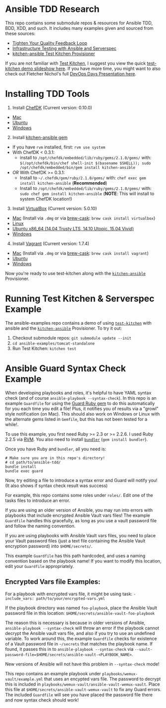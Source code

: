 Ansible TDD Research
====================

This repo contains some submodule repos & resources for Ansible TDD, BDD, XDD, and such.
It includes many examples given and sourced from these sources:

 - [Tighten Your Quality Feedback Loop][1]
 - [Infrastructure Testing with Ansible and Serverspec][2]
 - [kitchen-ansible Test Kitchen Provisioner][4]

If you are not familiar with [Test Kitchen][5], I suggest you view the quick [test-kitchen demo slideshow here][8].
If you have more time, you might want to also check out Fletcher Nichol's full [DevOps Days Presentation here][9].

Installing TDD Tools
====================

 1. Install [ChefDK][3] (Current version: 0.10.0)
   - [Mac][chefdk-mac]
   - [Ubuntu][chefdk-ubuntu]
   - [Windows][chefdk-win]
 2. Install [kitchen-ansible gem][4]
   - If you have `rvm` installed, first: `rvm use system`
   - With ChefDK < 0.3.1:
     - install to `/opt/chefdk/embedded/lib/ruby/gems/2.1.0/gems/` with: `$(/opt/chefdk/bin/chef shell-init $(basename $SHELL)); sudo /opt/chefdk/embedded/bin/gem install kitchen-ansible`
   - *OR* With ChefDK >= 0.3.1:
     - Install to `~/.chefdk/gem/ruby/2.1.0/gems/` with: `chef exec gem install kitchen-ansible`  (**Recommended**)
     - Install to `/opt/chefdk/embedded/lib/ruby/gems/2.1.0/gems/` with: `sudo chef gem install kitchen-ansible`  (**NOTE**: This will install to system ChefDK location!)
 3. Install [VirtualBox][6] (Current version: 5.0.10)
   - [Mac][vbox-mac]  (Install via `.dmg` or via [brew-cask][homebrew-cask]: `brew cask install virtualbox`)
   - [Linux][vbox-lin]
   - [Ubuntu x86_64 (14.04 Trusty LTS, 14.10 Utopic, 15.04 Vivid)][vbox-ubuntu]
   - [Windows][vbox-win]
 4. Install [Vagrant][7] (Current version: 1.7.4)
   - [Mac][vagrant-mac]  (Install via `.dmg` or via [brew-cask][homebrew-cask]: `brew cask install vagrant`)
   - [Ubuntu][vagrant-ubuntu]
   - [Windows][vagrant-win]

Now you're ready to use test-kitchen along with the [`kitchen-ansible`][4] Provisioner.

Running Test Kitchen & Serverspec Example
=========================================

The ansible-examples repo contains a demo of using [`test-kitchen`][5] with ansible and the [`kitchen-ansible`][4] Provisioner.  To try it out:

 1. Checkout submodule repos: `git submodule update --init`
 2. `cd ansible-examples/tomcat-standalone`
 3. Run Test Kitchen: `kitchen test`

Ansible Guard Syntax Check Example
==================================

When developing playbooks and roles, it's helpful to have YAML syntax check (and of course `ansible-playbook --syntax-check`).  In this repo is an example `Guardfile` for using the [Guard Ruby gem][guard-gem] to do this automatically for you each time you edit a file!  Plus, it notifies you of results via a "growl" style notification (on Mac).  This should also work on Windows or Linux with the alternate gems listed in `Gemfile`, but this has not been tested for a while!.

To use this example, you first need Ruby >= 2.3 or >= 2.2.6.  I used Ruby 2.2.5 via [RVM][rvm].  You also need to install [`bundler`][bundler] (`gem install bundler`).

Once you have Ruby and `bundler`, all you need is:

```
# Make sure you are in this repo's directory!
# cd path/to/ansible-tdd/
bundle install
bundle exec guard
```

Now, try editing a file to introduce a syntax error and Guard will notify you! (It also shows if syntax check result was success)

For example, this repo contains some roles under `roles/`.  Edit one of the tasks files to introduce an error.

If you are using an older version of Ansible, you may run into errors with playbooks that include encrypted Ansible Vault vars files!  The example `Guardfile` handles this gracefully, as long as you use a vault password file and follow the naming convention.

If you are using playbooks with Ansible Vault vars files, you need to place your Vault password files (just a text file containing the Ansible Vault encryption password) into `$HOME/secrets/`.

This example `Guardfile` has this path hardcoded, and uses a naming convention based on the playbook name!  If you want to modify this location, edit your `Guardfile` appropriately.

## Encrypted Vars file Examples:

For a playbook with encrypted vars file, it might be using task: `- include_vars: path/to/your/encrypted-vars.yml`

If the playbook directory was named `foo-playbook`, place the Ansible Vault password file in this location:  `$HOME/secrets/ansible-vault-foo-playbook`

The reason this is necessary is because in older versions of Ansible, `ansible-playbook --syntax-check` will throw an error if the playbook cannot decrypt the Ansible vault vars file, and also if you try to use an undefined variable. To work around this, the example `Guardfile` checks for existence of a Vault password file in `~/secrets` that matches the playbook name.  If found, it passes this in to `ansible-playbook --syntax-check` via  `--vault-password-file=$HOME/secrets/ansible-vault-<PLAYBOOK_NAME>`.

New versions of Ansible will not have this problem in `--syntax-check` mode!

This repo contains an example playbook under `playbooks/wemux-vault/example.yml` that uses an encypted vars file.  The password to decrypt this is included in `playbooks/wemux-vault/ansible-vault-wemux-vault`.  Place this file at `$HOME/secrets/ansible-vault-wemux-vault` to fix any Guard errors.  The included `Guardfile` will see you have placed the password file there and now syntax check should work!


[1]: https://mestachs.wordpress.com/tag/server-spec/
[2]: http://sharknet.us/2014/02/06/infrastructure-testing-with-ansible-and-serverspec-part-2/
[3]: http://downloads.getchef.com/chef-dk/
[4]: https://github.com/neillturner/kitchen-ansible
[5]: http://kitchen.ci
[6]: https://www.virtualbox.org/
[7]: http://www.vagrantup.com/downloads.html
[8]: http://www.slideshare.net/tomduffield/test-kitchen-demo
[9]: http://www.slideshare.net/devopsdays/test-kitchen-10-fletcher-nichol

[chefdk-mac]: https://downloads.chef.io/chef-dk/mac/
[chefdk-ubuntu]: https://downloads.chef.io/chef-dk/ubuntu/
[chefdk-win]: https://downloads.chef.io/chef-dk/windows/
[vbox-mac]: http://download.virtualbox.org/virtualbox/5.0.10/VirtualBox-5.0.10-104061-OSX.dmg
[vbox-win]: http://download.virtualbox.org/virtualbox/5.0.10/VirtualBox-5.0.10-104061-Win.exe
[vbox-lin]: https://www.virtualbox.org/wiki/Linux_Downloads
[vbox-ubuntu]: http://download.virtualbox.org/virtualbox/5.0.10/virtualbox-5.0_5.0.10-104061~Ubuntu~trusty_amd64.deb

[vagrant-mac]: https://dl.bintray.com/mitchellh/vagrant/vagrant_1.7.4.dmg
[vagrant-ubuntu]: https://dl.bintray.com/mitchellh/vagrant/vagrant_1.7.4_x86_64.deb
[vagrant-win]: https://dl.bintray.com/mitchellh/vagrant/vagrant_1.7.4.msi
[homebrew-cask]: http://caskroom.io/

[guard-gem]: http://guardgem.org/
[bundler]: http://bundler.io/
[rvm]: https://rvm.io/
